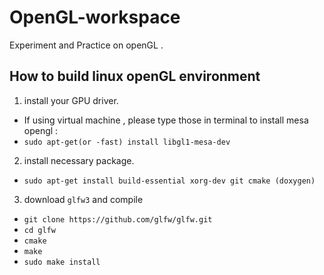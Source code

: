 # OpenGL-workspace
Experiment and Practice on openGL . 

## How to build linux openGL environment
1. install your GPU driver.
* If using virtual machine , please type those in terminal to install mesa opengl : 
* `sudo apt-get(or -fast) install libgl1-mesa-dev`
2. install necessary package.
* `sudo apt-get install build-essential xorg-dev git cmake (doxygen)`
3. download `glfw3` and compile 
* `git clone https://github.com/glfw/glfw.git`
* `cd glfw` 
* `cmake`
* `make`
* `sudo make install`
